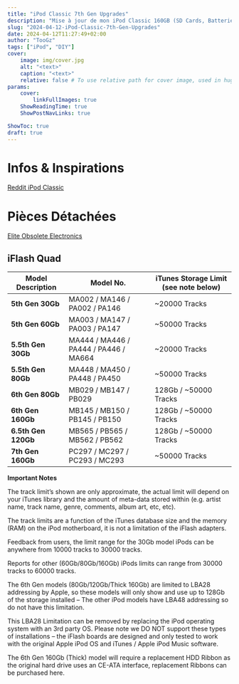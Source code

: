```yaml
---
title: "iPod Classic 7th Gen Upgrades"
description: "Mise à jour de mon iPod Classic 160GB (SD Cards, Batterie 3800 mAh)"
slug: "2024-04-12-iPod-Classic-7th-Gen-Upgrades"
date: 2024-04-12T11:27:49+02:00
author: "TooGz"
tags: ["iPod", "DIY"]
cover:
    image: img/cover.jpg
    alt: "<text>"
    caption: "<text>"
    relative: false # To use relative path for cover image, used in hugo Page-bundles
params:
    cover:
        linkFullImages: true
    ShowReadingTime: true
    ShowPostNavLinks: true

ShowToc: true
draft: true
---
```


# Infos & Inspirations

[Reddit iPod Classic](https://www.reddit.com/r/IpodClassic/)

# Pièces Détachées

[Elite Obsolete Electronics](https://eoe.works/)

## iFlash Quad

| Model Description   | Model No.                             | iTunes Storage Limit (see note below) |
|---------------------|---------------------------------------|---------------------------------------|
| **5th Gen 30Gb**    | MA002 / MA146 / PA002 / PA146         | ~20000 Tracks                         |
| **5th Gen 60Gb**    | MA003 / MA147 / PA003 / PA147         | ~50000 Tracks                         |
| **5.5th Gen 30Gb**  | MA444 / MA446 / PA444 / PA446 / MA664 | ~20000 Tracks                         |
| **5.5th Gen 80Gb**  | MA448 / MA450 / PA448 / PA450         | ~50000 Tracks                         |
| **6th Gen 80Gb**    | MB029 / MB147 / PB029                 | 128Gb / ~50000 Tracks                 |
| **6th Gen 160Gb**   | MB145 / MB150 / PB145 / PB150         | 128Gb / ~50000 Tracks                 |
| **6.5th Gen 120Gb** | MB565 / PB565 / MB562 / PB562         | 128Gb / ~50000 Tracks                 | 
| **7th Gen 160Gb**   | PC297 / MC297 / PC293 / MC293         | ~50000 Tracks                         |

**Important Notes**

The track limit’s shown are only approximate, the actual limit will depend on your iTunes library and the amount of meta-data stored within (e.g. artist name, track name, genre, comments, album art, etc, etc).

The track limits are a function of the iTunes database size and the memory (RAM) on the iPod motherboard, it is not a limitation of the iFlash adapters.

Feedback from users, the limit range for the 30Gb model iPods can be anywhere from 10000 tracks to 30000 tracks.

Reports for other (60Gb/80Gb/160Gb) iPods limits can range from 30000 tracks to 60000 tracks.

The 6th Gen models (80Gb/120Gb/Thick 160Gb) are limited to LBA28 addressing by Apple, so these models will only show and use up to 128Gb of the storage installed – The other iPod models have LBA48 addressing so do not have this limitation.

This LBA28 Limitation can be removed by replacing the iPod operating system with an 3rd party OS. Please note we DO NOT support these types of installations – the iFlash boards are designed and only tested to work with the original Apple iPod OS and iTunes / Apple iPod Music software.

The 6th Gen 160Gb (Thick) model will require a replacement HDD Ribbon as the original hard drive uses an CE-ATA interface, replacement Ribbons can be purchased here.
